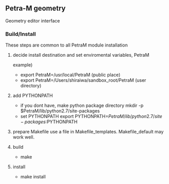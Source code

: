 ## Petra-M geometry

Geometry editor interface

### Build/Install
   These steps are common to all PetraM module installation

   1) decide install destination and set enviromental variables, PetraM
   
      example)
         - export PetraM=/usr/local/PetraM  (public place)
         - export PetraM=/Users/shiraiwa/sandbox_root/PetraM (user directory)

   2) add PYTHONPATH
      - if you dont have, make python package directory 
           mkdir -p $PetraM/lib/python2.7/site-packages
      - set PYTHONPATH
           export PYTHONPATH=$PetraM/lib/python2.7/site-packages:$PYTHONPATH

   4) prepare Makefile
       use a file in Makefile_templates.
       Makefile_default may work well.

   5) build
      - make 

   6) install
      - make install
